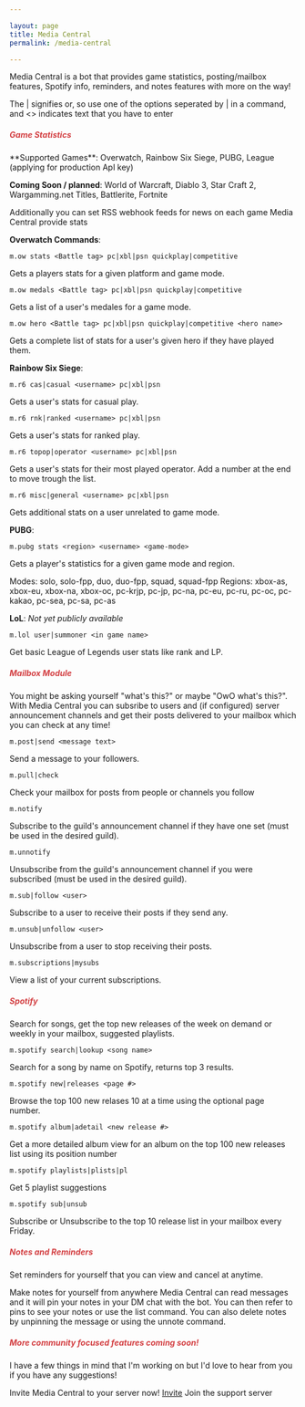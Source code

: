 ```yaml
---

layout: page
title: Media Central
permalink: /media-central

---
```


Media Central is a bot that provides game statistics, posting/mailbox features, Spotify info, reminders, and notes features with more on the way!

The | signifies or, so use one of the options seperated by | in a command, and <> indicates text that you have to enter

<h5 style="color:#D34043">Game Statistics</h5>
**Supported Games**: Overwatch, Rainbow Six Siege, PUBG, League (applying for production ApI key)

**Coming Soon / planned**: World of Warcraft, Diablo 3, Star Craft 2, Wargamming.net Titles, Battlerite, Fortnite

Additionally you can set RSS webhook feeds for news on each game Media Central provide stats

**Overwatch Commands**:

```
m.ow stats <Battle tag> pc|xbl|psn quickplay|competitive
```
Gets a players stats for a given platform and game mode.
```
m.ow medals <Battle tag> pc|xbl|psn quickplay|competitive
```
Gets a list of a user's medales for a game mode.
```
m.ow hero <Battle tag> pc|xbl|psn quickplay|competitive <hero name>
```
Gets a complete list of stats for a user's given hero if they have played them.

**Rainbow Six Siege**:

```
m.r6 cas|casual <username> pc|xbl|psn
```
Gets a user's stats for casual play.
```
m.r6 rnk|ranked <username> pc|xbl|psn
```
Gets a user's stats for ranked play.
```
m.r6 topop|operator <username> pc|xbl|psn
```
Gets a user's stats for their most played operator. Add a number at the end to move trough the list.
```
m.r6 misc|general <username> pc|xbl|psn
```
Gets additional stats on a user unrelated to game mode.

**PUBG**:

```
m.pubg stats <region> <username> <game-mode>
```
Gets a player's statistics for a given game mode and region.

Modes: solo, solo-fpp, duo, duo-fpp, squad, squad-fpp
Regions: xbox-as, xbox-eu, xbox-na, xbox-oc, pc-krjp, pc-jp, pc-na, pc-eu, pc-ru, pc-oc, pc-kakao, pc-sea, pc-sa, pc-as

**LoL**:
_Not yet publicly available_

```
m.lol user|summoner <in game name>
```
Get basic League of Legends user stats like rank and LP.

<h5 style="color:#D34043">Mailbox Module</h5>
You might be asking yourself "what's this?" or maybe "OwO what's this?". With Media Central you can subsribe to users and (if configured) server announcement channels and get their posts delivered to your mailbox which you can check at any time!

```
m.post|send <message text>
```
Send a message to your followers.
```
m.pull|check
```
Check your mailbox for posts from people or channels you follow
```
m.notify
```
Subscribe to the guild's announcement channel if they have one set (must be used in the desired guild).
```
m.unnotify
```
Unsubscribe from the guild's announcement channel if you were subscribed (must be used in the desired guild).
```
m.sub|follow <user>
```
Subscribe to a user to receive their posts if they send any.
```
m.unsub|unfollow <user>
```
Unsubscribe from a user to stop receiving their posts.
```
m.subscriptions|mysubs
```
View a list of your current subscriptions.

<h5 style="color:#D34043">Spotify</h5>
Search for songs, get the top new releases of the week on demand or weekly in your mailbox, suggested playlists.

```
m.spotify search|lookup <song name>
```
Search for a song by name on Spotify, returns top 3 results.
```
m.spotify new|releases <page #>
```
Browse the top 100 new relases 10 at a time using the optional page number.
```
m.spotify album|adetail <new release #>
```
Get a more detailed album view for an album on the top 100 new releases list using its position number
```
m.spotify playlists|plists|pl
```
Get 5 playlist suggestions
```
m.spotify sub|unsub
```
Subscribe or Unsubscribe to the top 10 release list in your mailbox every Friday.


<h5 style="color:#D34043">Notes and Reminders</h5>

Set reminders for yourself that you can view and cancel at anytime.

Make notes for yourself from anywhere Media Central can read messages and it will pin your notes in your DM chat with the bot. You can then refer to pins to see your notes or use the list command. You can also delete notes by unpinning the message or using the unnote command.

<h5 style="color:#D34043">More community focused features coming soon!</h5>

I have a few things in mind that I'm working on but I'd love to hear from you if you have any suggestions!

Invite Media Central to your server now! [Invite](https://discordapp.com/api/oauth2/authorize?client_id=464529935315370004&permissions=536881152&scope=bot)
Join the support server []()